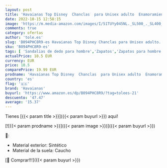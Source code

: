 ```yaml
---
layout: post
title: 'Havaianas Top Disney  Chanclas  para Unisex adulto  Enamoramiento Rojo  41/42 EU'
date: 2022-10-15 12:58:15
image: 'https://m.media-amazon.com/images/I/51TUYy045NL._SL500_._SL400_.jpg'
comments: true
category: ofertas
author: 'tole.es'
slug: 'B094PHC8R9-es Havaianas Top Disney Chanclas para Unisex adulto...'
sku: 'B094PHC8R9-es'
tags: [ 'Sandalias de dedo para hombre','Zapatos','Zapatos para hombre','Zapatos y complementos','chanclas','havaianas','🇪🇸', ]
actualPrice: 10.5 EUR
currency: EUR
price: 10.5
comparePrice: 19.99 EUR
prodname: 'Havaianas Top Disney  Chanclas  para Unisex adulto  Enamoramiento Rojo  41/42 EU'
country: 'es'
flag: '🇪🇸'
brand: 'Havaianas'
buyurl: 'https://www.amazon.es/dp/B094PHC8R9/?tag=tolees-21'
descuento: '47.47'
average: '15.37'
---
```


Tienes [{{< param title >}}]({{< param buyurl >}}) aqui!

[![{{< param prodname >}}]({{< param image >}})]({{< param buyurl >}})

🔎:

- Material exterior: Sintético
- Material de la suela: Caucho

[🛒 Comprar!!!]({{< param buyurl >}})
